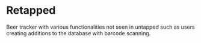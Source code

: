 # Retapped
Beer tracker with various functionalities not seen in untapped such as users creating additions to the database with barcode scanning.
